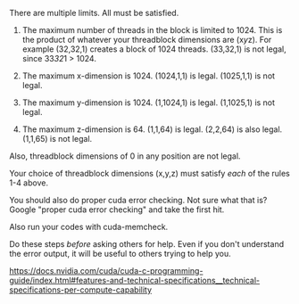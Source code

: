 There are multiple limits. All must be satisfied.

1. The maximum number of threads in the block is limited to 1024. This is the product of whatever your threadblock dimensions are (x*y*z). For example (32,32,1) creates a block of 1024 threads. (33,32,1) is not legal, since 33*32*1 > 1024.

2. The maximum x-dimension is 1024. (1024,1,1) is legal. (1025,1,1) is not legal.

3. The maximum y-dimension is 1024. (1,1024,1) is legal. (1,1025,1) is not legal.

4. The maximum z-dimension is 64. (1,1,64) is legal. (2,2,64) is also legal. (1,1,65) is not legal.

Also, threadblock dimensions of 0 in any position are not legal.

Your choice of threadblock dimensions (x,y,z) must satisfy *each* of the rules 1-4 above.

You should also do proper cuda error checking. Not sure what that is? Google "proper cuda error checking" and take the first hit.

Also run your codes with cuda-memcheck.

Do these steps *before* asking others for help. Even if you don't understand the error output, it will be useful to others trying to help you.

https://docs.nvidia.com/cuda/cuda-c-programming-guide/index.html#features-and-technical-specifications__technical-specifications-per-compute-capability